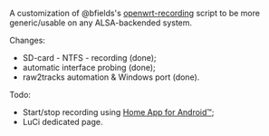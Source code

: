 A customization of @bfields's [openwrt-recording](https://github.com/bfields/openwrt-recording#readme) script to be more generic/usable on any ALSA-backended system.

Changes:
- SD-card - NTFS - recording (done);
- automatic interface probing (done);
- raw2tracks automation & Windows port (done).

Todo:
- Start/stop recording using [Home App for Android™](https://github.com/Domi04151309/HomeApp#readme);
- LuCi dedicated page.
